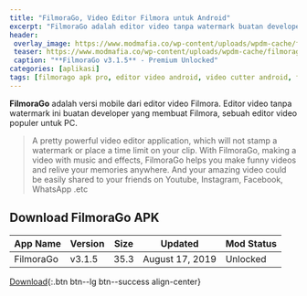 ```yaml
---
title: "FilmoraGo, Video Editor Filmora untuk Android"
excerpt: "FilmoraGo adalah editor video tanpa watermark buatan developer yang membuat Filmora, sebuah editor video populer untuk PC"
header:
 overlay_image: https://www.modmafia.co/wp-content/uploads/wpdm-cache/filmorago-900x0.png
 teaser: https://www.modmafia.co/wp-content/uploads/wpdm-cache/filmorago-900x0.png?resize=
 caption: "**FilmoraGo v3.1.5** - Premium Unlocked"
categories: [aplikasi]
tags: [filmorago apk pro, editor video android, video cutter android, filmora android]
---
```

**FilmoraGo** adalah versi mobile dari editor video Filmora. Editor video tanpa watermark ini buatan developer yang membuat Filmora, sebuah editor video populer untuk PC.

> A pretty powerful video editor application, which will not stamp a watermark or place a time limit on your clip. With FilmoraGo, making a video with music and effects, FilmoraGo helps you make funny videos and relive your memories anywhere. And your amazing video could be easily shared to your friends on Youtube, Instagram, Facebook, WhatsApp .etc

## Download FilmoraGo APK

|App Name|Version|Size|Updated|Mod Status|
|---|---|---|---|---|
|FilmoraGo|v3.1.5|35.3|August 17, 2019|Unlocked|

[Download](/){:.btn btn--lg btn--success align-center}

